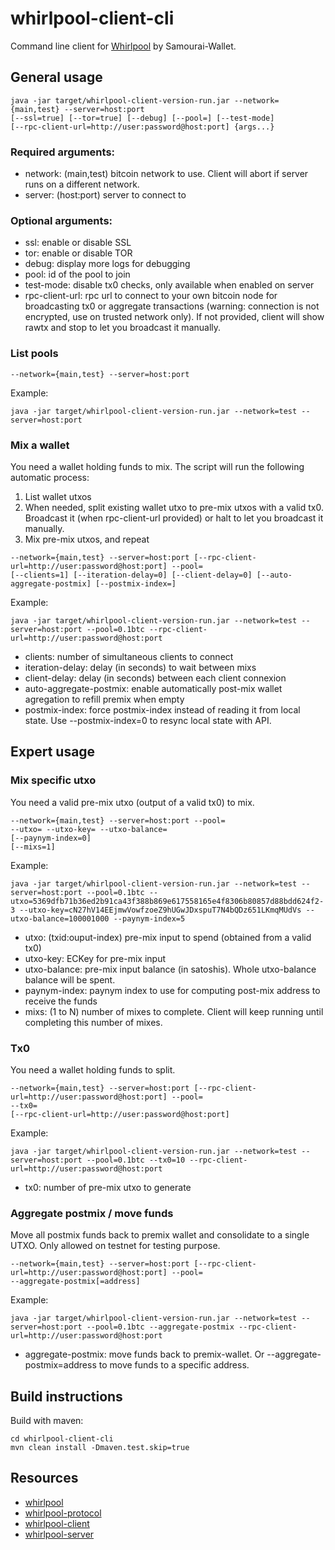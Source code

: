 # whirlpool-client-cli

Command line client for [Whirlpool](https://github.com/Samourai-Wallet/Whirlpool) by Samourai-Wallet.


## General usage
```
java -jar target/whirlpool-client-version-run.jar --network={main,test} --server=host:port
[--ssl=true] [--tor=true] [--debug] [--pool=] [--test-mode]
[--rpc-client-url=http://user:password@host:port] {args...}
```

### Required arguments:
- network: (main,test) bitcoin network to use. Client will abort if server runs on a different network.
- server: (host:port) server to connect to

### Optional arguments:
- ssl: enable or disable SSL
- tor: enable or disable TOR
- debug: display more logs for debugging
- pool: id of the pool to join
- test-mode: disable tx0 checks, only available when enabled on server
- rpc-client-url: rpc url to connect to your own bitcoin node for broadcasting tx0 or aggregate transactions (warning: connection is not encrypted, use on trusted network only). If not provided, client will show rawtx and stop to let you broadcast it manually.

### List pools
```
--network={main,test} --server=host:port
```

Example:
```
java -jar target/whirlpool-client-version-run.jar --network=test --server=host:port
```

### Mix a wallet
You need a wallet holding funds to mix. The script will run the following automatic process:
1. List wallet utxos
2. When needed, split existing wallet utxo to pre-mix utxos with a valid tx0. Broadcast it (when rpc-client-url provided) or halt to let you broadcast it manually.
3. Mix pre-mix utxos, and repeat

```
--network={main,test} --server=host:port [--rpc-client-url=http://user:password@host:port] --pool=
[--clients=1] [--iteration-delay=0] [--client-delay=0] [--auto-aggregate-postmix] [--postmix-index=]
```

Example:
```
java -jar target/whirlpool-client-version-run.jar --network=test --server=host:port --pool=0.1btc --rpc-client-url=http://user:password@host:port
```
- clients: number of simultaneous clients to connect
- iteration-delay: delay (in seconds) to wait between mixs
- client-delay: delay (in seconds) between each client connexion
- auto-aggregate-postmix: enable automatically post-mix wallet agregation to refill premix when empty
- postmix-index: force postmix-index instead of reading it from local state. Use --postmix-index=0 to resync local state with API.

## Expert usage

### Mix specific utxo
You need a valid pre-mix utxo (output of a valid tx0) to mix.
```
--network={main,test} --server=host:port --pool=
--utxo= --utxo-key= --utxo-balance=
[--paynym-index=0]
[--mixs=1]
```

Example:
```
java -jar target/whirlpool-client-version-run.jar --network=test --server=host:port --pool=0.1btc --utxo=5369dfb71b36ed2b91ca43f388b869e617558165e4f8306b80857d88bdd624f2-3 --utxo-key=cN27hV14EEjmwVowfzoeZ9hUGwJDxspuT7N4bQDz651LKmqMUdVs --utxo-balance=100001000 --paynym-index=5
```
- utxo: (txid:ouput-index) pre-mix input to spend (obtained from a valid tx0)
- utxo-key: ECKey for pre-mix input
- utxo-balance: pre-mix input balance (in satoshis). Whole utxo-balance balance will be spent.
- paynym-index: paynym index to use for computing post-mix address to receive the funds
- mixs: (1 to N) number of mixes to complete. Client will keep running until completing this number of mixes.


### Tx0
You need a wallet holding funds to split.
```
--network={main,test} --server=host:port [--rpc-client-url=http://user:password@host:port] --pool=
--tx0=
[--rpc-client-url=http://user:password@host:port]
```

Example:
```
java -jar target/whirlpool-client-version-run.jar --network=test --server=host:port --pool=0.1btc --tx0=10 --rpc-client-url=http://user:password@host:port
```
- tx0: number of pre-mix utxo to generate

### Aggregate postmix / move funds
Move all postmix funds back to premix wallet and consolidate to a single UTXO.
Only allowed on testnet for testing purpose.
```
--network={main,test} --server=host:port [--rpc-client-url=http://user:password@host:port] --pool=
--aggregate-postmix[=address]
```

Example:
```
java -jar target/whirlpool-client-version-run.jar --network=test --server=host:port --pool=0.1btc --aggregate-postmix --rpc-client-url=http://user:password@host:port
```
- aggregate-postmix: move funds back to premix-wallet. Or --aggregate-postmix=address to move funds to a specific address.

## Build instructions
Build with maven:

```
cd whirlpool-client-cli
mvn clean install -Dmaven.test.skip=true
```

## Resources
 * [whirlpool](https://github.com/Samourai-Wallet/Whirlpool)
 * [whirlpool-protocol](https://github.com/Samourai-Wallet/whirlpool-protocol)
 * [whirlpool-client](https://github.com/Samourai-Wallet/whirlpool-client)
 * [whirlpool-server](https://github.com/Samourai-Wallet/whirlpool-server)
